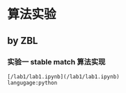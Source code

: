 # 算法实验
## by ZBL
### 实验一 stable match 算法实现
    [/lab1/lab1.ipynb](/lab1/lab1.ipynb)
    langugage:python